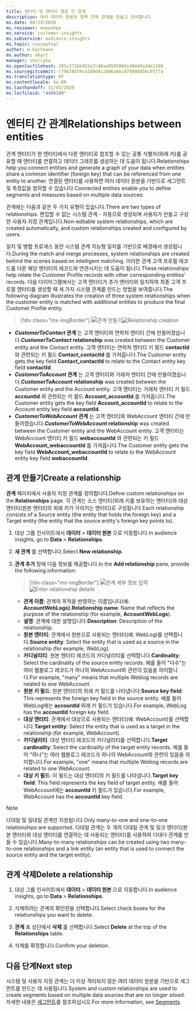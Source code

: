 ```yaml
---
title: 엔터티 및 엔터티 경로 간 관계
description: 여러 데이터 원본의 항목 간에 관계를 만들고 관리합니다.
ms.date: 04/14/2020
ms.reviewer: mukeshpo
ms.service: customer-insights
ms.subservice: audience-insights
ms.topic: conceptual
author: m-hartmann
ms.author: mhart
manager: shellyha
ms.openlocfilehash: 295c372bb452e7c40aa950506dc494d4a2de1108
ms.sourcegitcommit: cf9b78559ca189d4c2086a66c879098d56c0377a
ms.translationtype: HT
ms.contentlocale: ko-KR
ms.lasthandoff: 11/03/2020
ms.locfileid: "4406309"
---
```

# <a name="relationships-between-entities"></a><span data-ttu-id="3b073-103">엔터티 간 관계</span><span class="sxs-lookup"><span data-stu-id="3b073-103">Relationships between entities</span></span>

<span data-ttu-id="3b073-104">관계 엔터티가 한 엔터티에서 다른 엔터티로 참조할 수 있는 공통 식별자(외래 키)를 공유할 때 엔터티를 연결하고 데이터 그래프를 생성하는 데 도움이 됩니다.</span><span class="sxs-lookup"><span data-stu-id="3b073-104">Relationships help you connect entities and generate a graph of your data when entities share a common identifier (foreign key) that can be referenced from one entity to another.</span></span> <span data-ttu-id="3b073-105">연결된 엔터티를 사용하면 여러 데이터 원본을 기반으로 세그먼트 및 측정값을 정의할 수 있습니다.</span><span class="sxs-lookup"><span data-stu-id="3b073-105">Connected entities enable you to define segments and measures based on multiple data sources.</span></span>

<span data-ttu-id="3b073-106">관계에는 다음과 같은 두 가지 유형이 있습니다.</span><span class="sxs-lookup"><span data-stu-id="3b073-106">There are two types of relationships.</span></span> <span data-ttu-id="3b073-107">편집할 수 없는 시스템 관계 - 자동으로 생성되며 사용자가 만들고 구성한 사용자 지정 관계입니다.</span><span class="sxs-lookup"><span data-stu-id="3b073-107">Non-editable system relationships, which are created automatically, and custom relationships created and configured by users.</span></span>

<span data-ttu-id="3b073-108">일치 및 병합 프로세스 동안 시스템 관계 지능형 일치를 기반으로 배경에서 생성됩니다.</span><span class="sxs-lookup"><span data-stu-id="3b073-108">During the match and merge processes, system relationships are created behind the scenes based on intelligent matching.</span></span> <span data-ttu-id="3b073-109">이러한 관계 고객 프로필 레코드를 다른 해당 엔터티의 레코드와 연관시키는 데 도움이 됩니다.</span><span class="sxs-lookup"><span data-stu-id="3b073-109">These relationships help relate the Customer Profile records with other corresponding entities' records.</span></span> <span data-ttu-id="3b073-110">다음 다이어그램에서는 고객 엔터티가 추가 엔터티와 일치하여 최종 고객 프로필 엔터티를 생성할 때 세 가지 시스템 관계를 만드는 방법을 보여줍니다.</span><span class="sxs-lookup"><span data-stu-id="3b073-110">The following diagram illustrates the creation of three system relationships when the customer entity is matched with additional entities to produce the final Customer Profile entity.</span></span>

> [!div class="mx-imgBorder"]
> <span data-ttu-id="3b073-111">![관계 만들기](media/relationships-entities-merge.png "관계 만들기")</span><span class="sxs-lookup"><span data-stu-id="3b073-111">![Relationship creation](media/relationships-entities-merge.png "Relationship creation")</span></span>

- <span data-ttu-id="3b073-112">***CustomerToContact* 관계** 는 고객 엔터티와 연락처 엔터티 간에 만들어졌습니다.</span><span class="sxs-lookup"><span data-stu-id="3b073-112">***CustomerToContact* relationship** was created between the Customer entity and the Contact entity.</span></span> <span data-ttu-id="3b073-113">고객 엔터티는 연락처 엔터티 키 필드 **contactId** 와 관련되는 키 필드 **Contact_contactId** 를 가져옵니다.</span><span class="sxs-lookup"><span data-stu-id="3b073-113">The Customer entity gets the key field **Contact_contactId** to relate to the Contact entity key field **contactId**.</span></span>
- <span data-ttu-id="3b073-114">**_CustomerToAccount_ 관계** 는 고객 엔터티와 거래처 엔터티 간에 만들어졌습니다.</span><span class="sxs-lookup"><span data-stu-id="3b073-114">**_CustomerToAccount_ relationship** was created between the Customer entity and the Account entity.</span></span> <span data-ttu-id="3b073-115">고객 엔터티는 거래처 엔터티 키 필드 **accountId** 와 관련되는 키 필드 **Account_accountId** 를 가져옵니다.</span><span class="sxs-lookup"><span data-stu-id="3b073-115">The Customer entity gets the key field **Account_accountId** to relate to the Account entity key field **accountId**.</span></span>
- <span data-ttu-id="3b073-116">**_CustomerToWebAccount_ 관계** 는 고객 엔터티와 WebAccount 엔터티 간에 만들어졌습니다.</span><span class="sxs-lookup"><span data-stu-id="3b073-116">**_CustomerToWebAccount_ relationship** was created between the Customer entity and the WebAccount entity.</span></span> <span data-ttu-id="3b073-117">고객 엔터티는 WebAccount 엔터티 키 필드 **webaccountId** 와 관련되는 키 필드 **WebAccount_webaccountId** 를 가져옵니다.</span><span class="sxs-lookup"><span data-stu-id="3b073-117">The Customer entity gets the key field **WebAccount_webaccountId** to relate to the WebAccount entity key field **webaccountId**.</span></span>

## <a name="create-a-relationship"></a><span data-ttu-id="3b073-118">관계 만들기</span><span class="sxs-lookup"><span data-stu-id="3b073-118">Create a relationship</span></span>

<span data-ttu-id="3b073-119">**관계** 페이지에서 사용자 지정 관계를 정의합니다.</span><span class="sxs-lookup"><span data-stu-id="3b073-119">Define custom relationships on the **Relationships** page.</span></span> <span data-ttu-id="3b073-120">각 관계는 소스 엔터티(외래 키를 보유하는 엔터티)와 대상 엔터티(원본 엔터티의 외래 키가 가리키는 엔터티)로 구성됩니다.</span><span class="sxs-lookup"><span data-stu-id="3b073-120">Each relationship consists of a Source entity (the entity that holds the foreign key) and a Target entity (the entity that the source entity's foreign key points to).</span></span>

1. <span data-ttu-id="3b073-121">대상 그룹 인사이트에서 **데이터** > **데이터 원본** 으로 이동합니다.</span><span class="sxs-lookup"><span data-stu-id="3b073-121">In audience insights, go to **Data** > **Relationships**.</span></span>

2. <span data-ttu-id="3b073-122">**새 관계** 를 선택합니다.</span><span class="sxs-lookup"><span data-stu-id="3b073-122">Select **New relationship**.</span></span>

3. <span data-ttu-id="3b073-123">**관계 추가** 창에 다음 정보를 제공합니다.</span><span class="sxs-lookup"><span data-stu-id="3b073-123">In the **Add relationship** pane, provide the following information:</span></span>

   > [!div class="mx-imgBorder"]
   > <span data-ttu-id="3b073-124">![관계 세부 정보 입력](media/relationships-add.png "관계 세부 정보 입력")</span><span class="sxs-lookup"><span data-stu-id="3b073-124">![Enter relationship details](media/relationships-add.png "Enter relationship details")</span></span>

   - <span data-ttu-id="3b073-125">**관계 이름**: 관계의 목적을 반영하는 이름입니다(예: **AccountWebLogs).**</span><span class="sxs-lookup"><span data-stu-id="3b073-125">**Relationship name**: Name that reflects the purpose of the relationship (for example, **AccountWebLogs**).</span></span>
   - <span data-ttu-id="3b073-126">**설명**: 관계에 대한 설명입니다.</span><span class="sxs-lookup"><span data-stu-id="3b073-126">**Description**: Description of the relationship.</span></span>
   - <span data-ttu-id="3b073-127">**원본 엔터티**: 관계에서 원본으로 사용되는 엔터티(예: WebLog)를 선택합니다.</span><span class="sxs-lookup"><span data-stu-id="3b073-127">**Source entity**: Select the entity that is used as a source in the relationship (for example, WebLog).</span></span>
   - <span data-ttu-id="3b073-128">**카디널리티**: 원본 엔터티 레코드의 카디널리티를 선택합니다.</span><span class="sxs-lookup"><span data-stu-id="3b073-128">**Cardinality**: Select the cardinality of the source entity records.</span></span> <span data-ttu-id="3b073-129">예를 들어 "다수"는 여러 웹블로그 레코드가 하나의 WebAccount와 관련이 있음을 의미합니다.</span><span class="sxs-lookup"><span data-stu-id="3b073-129">For example, "many" means that multiple Weblog records are related to one WebAccount.</span></span>
   - <span data-ttu-id="3b073-130">**원본 키 필드**: 원본 엔터티의 외래 키 필드를 나타냅니다.</span><span class="sxs-lookup"><span data-stu-id="3b073-130">**Source key field**: This represents the foreign key field in the source entity.</span></span> <span data-ttu-id="3b073-131">예를 들어 WebLog에는 **accountId** 외래 키 필드가 있습니다.</span><span class="sxs-lookup"><span data-stu-id="3b073-131">For example, WebLog has the **accountId** foreign key field.</span></span>
   - <span data-ttu-id="3b073-132">**대상 엔터티**: 관계에서 대상으로 사용되는 엔터티(예: WebAccount)를 선택합니다.</span><span class="sxs-lookup"><span data-stu-id="3b073-132">**Target entity**: Select the entity that is used as a target in the relationship (for example, WebAccount).</span></span>
   - <span data-ttu-id="3b073-133">**카디널리티**: 대상 엔터티 레코드의 카디널리티를 선택합니다.</span><span class="sxs-lookup"><span data-stu-id="3b073-133">**Target cardinality**: Select the cardinality of the target entity records.</span></span> <span data-ttu-id="3b073-134">예를 들어 "하나"는 여러 웹블로그 레코드가 하나의 WebAccount와 관련이 있음을 의미합니다.</span><span class="sxs-lookup"><span data-stu-id="3b073-134">For example, "one" means that multiple Weblog records are related to one WebAccount.</span></span>
   - <span data-ttu-id="3b073-135">**대상 키 필드**: 이 필드는 대상 엔터티의 키 필드를 나타냅니다.</span><span class="sxs-lookup"><span data-stu-id="3b073-135">**Target key field**: This field represents the key field of target entity.</span></span> <span data-ttu-id="3b073-136">예를 들어 WebAccount에는 **accountId** 키 필드가 있습니다.</span><span class="sxs-lookup"><span data-stu-id="3b073-136">For example, WebAccount has the **accountId** key field.</span></span>

> [!NOTE]
> <span data-ttu-id="3b073-137">다대일 및 일대일 관계만 지원됩니다.</span><span class="sxs-lookup"><span data-stu-id="3b073-137">Only many-to-one and one-to-one relationships are supported.</span></span> <span data-ttu-id="3b073-138">다대일 관계는 두 개의 다대일 관계 및 링크 엔터티(원본 엔터티와 대상 엔터티를 연결하는 데 사용되는 엔터티)를 사용하여 다대다 관계를 만들 수 있습니다.</span><span class="sxs-lookup"><span data-stu-id="3b073-138">Many-to-many relationships can be created using two many-to-one relationships and a link entity (an entity that is used to connect the source entity and the target entity).</span></span>

## <a name="delete-a-relationship"></a><span data-ttu-id="3b073-139">관계 삭제</span><span class="sxs-lookup"><span data-stu-id="3b073-139">Delete a relationship</span></span>

1. <span data-ttu-id="3b073-140">대상 그룹 인사이트에서 **데이터** > **데이터 원본** 으로 이동합니다.</span><span class="sxs-lookup"><span data-stu-id="3b073-140">In audience insights, go to **Data** > **Relationships**.</span></span>

2. <span data-ttu-id="3b073-141">삭제하려는 관계의 확인란을 선택합니다.</span><span class="sxs-lookup"><span data-stu-id="3b073-141">Select check boxes for the relationships you want to delete.</span></span>

3. <span data-ttu-id="3b073-142">**관계** 표 상단에서 **삭제** 를 선택합니다.</span><span class="sxs-lookup"><span data-stu-id="3b073-142">Select **Delete** at the top of the **Relationships** table.</span></span>

4. <span data-ttu-id="3b073-143">삭제를 확정합니다.</span><span class="sxs-lookup"><span data-stu-id="3b073-143">Confirm your deletion.</span></span>

## <a name="next-step"></a><span data-ttu-id="3b073-144">다음 단계</span><span class="sxs-lookup"><span data-stu-id="3b073-144">Next step</span></span>

<span data-ttu-id="3b073-145">시스템 및 사용자 지정 관계는 더 이상 격리되지 않은 여러 데이터 원본을 기반으로 세그먼트를 만드는 데 사용됩니다.</span><span class="sxs-lookup"><span data-stu-id="3b073-145">System and custom relationships are used to create segments based on multiple data sources that are no longer siloed.</span></span> <span data-ttu-id="3b073-146">자세한 내용은 [세그먼트](segments.md)를 참조하십시오.</span><span class="sxs-lookup"><span data-stu-id="3b073-146">For more information, see [Segments](segments.md).</span></span>
